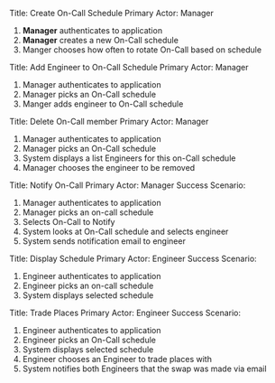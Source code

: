 Title: Create On-Call Schedule
Primary Actor: Manager

1. **Manager** authenticates to application
1. **Manager** creates a new On-Call schedule
1. Manger chooses how often to rotate On-Call based on schedule

Title: Add Engineer to On-Call Schedule
Primary Actor: Manager

1. Manager authenticates to application
10. Manager picks an On-Call schedule 
11. Manger adds engineer to On-Call schedule

Title: Delete On-Call member
Primary Actor: Manager

1. Manager authenticates to application
10. Manager picks an On-Call schedule
13. System displays a list Engineers for this on-Call schedule
14. Manager chooses the engineer to be removed

Title: Notify On-Call
Primary Actor: Manager
Success Scenario:

1. Manager authenticates to application
2. Manager picks an on-call schedule
3. Selects On-Call to Notify
4. System looks at On-Call schedule and selects engineer
5. System sends notification email to engineer

Title: Display Schedule
Primary Actor: Engineer
Success Scenario:

1. Engineer authenticates to application
2. Engineer picks an on-call schedule
3. System displays selected schedule

Title: Trade Places
Primary Actor: Engineer
Success Scenario:

1. Engineer authenticates to application
2. Engineer picks an On-Call schedule
3. System displays selected schedule
4. Engineer chooses an Engineer to trade places with
5. System notifies both Engineers that the swap was made via email
  
<!--stackedit_data:
eyJoaXN0b3J5IjpbMjA4NTUyMTIyNiwtMTU2ODgyNjE2NiwxMT
kzMDcyNzRdfQ==
-->